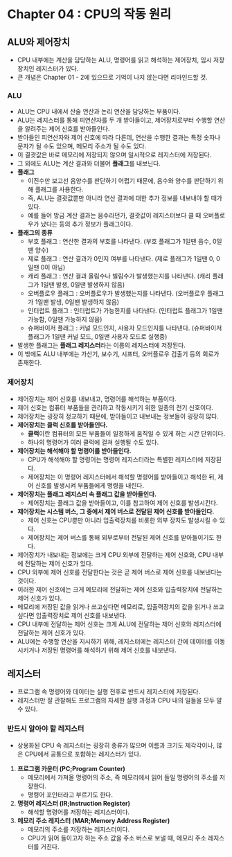 # Chapter 04 : CPU의 작동 원리

## ALU와 제어장치
- CPU 내부에는 계산을 담당하는 ALU, 명령어를 읽고 해석하는 제어장치, 임시 저장 장치인 레지스터가 있다.
- 큰 개념은 Chapter 01 - 2에 있으므로 기억이 나지 않는다면 리마인드할 것.

### ALU
- ALU는 CPU 내에서 산술 연산과 논리 연산을 담당하는 부품이다.
- ALU는 레지스터를 통해 피연산자를 두 개 받아들이고, 제어장치로부터 수행할 연산을 알려주는 제어 신호를 받아들인다.
- 받아들인 피연산자와 제어 신호에 따라 다른데, 연산을 수행한 결과는 특정 숫자나 문자가 될 수도 있으며, 메모리 주소가 될 수도 있다.
- 이 결괏값은 바로 메모리에 저장되지 않으며 일시적으로 레지스터에 저장된다.
- 그 외에도 ALU는 계산 결과와 더불어 **플래그**를 내보닌다.
- **플래그**
  - 이진수만 보고선 음양수를 판단하기 어렵기 때문에, 음수와 양수를 판단하기 위해 플래그를 사용한다.
  - 즉, ALU는 결괏값뿐만 아니라 연산 결과에 대한 추가 정보를 내보내야 할 때가 있다.
  - 예를 들어 방금 계산 결과는 음수라던가, 결괏값이 레지스터보다 클 때 오버플로우가 났다는 등의 추가 정보가 플래그이다.
- **플래그의 종류**
  - 부호 플래그 : 연산한 결과의 부호를 나타낸다. (부호 플래그가 1일땐 음수, 0일땐 양수)
  - 제로 플래그 : 연산 결과가 0인지 여부를 나타낸다. (제로 플래그가 1일땐 0, 0일땐 0이 아님)
  - 캐리 플래그 : 연산 결과 올림수나 빌림수가 발생했는지를 나타낸다. (캐리 플래그가 1일땐 발생, 0일땐 발생하지 않음)
  - 오버플로우 플래그 : 오버플로우가 발생했는지를 나타낸다. (오버플로우 플래그가 1일땐 발생, 0일땐 발생하지 않음)
  - 인터럽트 플래그 : 인터럽트가 가능한지를 나타낸다. (인터럽트 플래그가 1일땐 가능함, 0일땐 가능하지 않음)
  - 슈퍼바이저 플래그 : 커널 모드인지, 사용자 모드인지를 나타낸다. (슈퍼바이저 플래그가 1일땐 커널 모드, 0일땐 사용자 모드로 실행중)
- 발생한 플래그는 **플래그 레지스터**라는 이름의 레지스터에 저장된다.
- 이 밖에도 ALU 내부에는 가산기, 보수기, 시프터, 오버플로우 검출기 등의 회로가 존재한다.
### 제어장치
- 제어장치는 제어 신호를 내보내고, 명령어를 해석하는 부품이다.
- 제어 신호는 컴퓨터 부품들을 관리하고 작동시키기 위한 일종의 전기 신호이다.
- 제어장치는 굉장히 정교하기 때문에, 받아들이고 내보내는 정보들이 굉장히 많다.
- **제어장치는 클럭 신호를 받아들인다.**
  - **클럭**이란 컴퓨터의 모든 부품들이 일정하게 움직일 수 있게 하는 시간 단위이다.
  - 하나의 명령어가 여러 클럭에 걸쳐 실행될 수도 있다.
- **제어장치는 해석해야 할 명령어를 받아들인다.**
  - CPU가 해석해야 할 명령어는 명령어 레지스터라는 특별한 레지스터에 저장된다.
  - 제어장치는 이 명령어 레지스터에서 해석할 명령어를 받아들이고 해석한 뒤, 제어 신호를 발생시켜 부품들에게 명령을 내린다.
- **제어장치는 플래그 레지스터 속 플래그 값을 받아들인다.**
  - 제어장치는 플래그 값을 받아들이고, 이를 참고하여 제어 신호를 발생시킨다.
- **제어장치는 시스템 버스, 그 중에서 제어 버스로 전달된 제어 신호를 받아들인다.**
  - 제어 신호는 CPU뿐만 아니라 입출력장치를 비롯한 외부 장치도 발생시킬 수 있다.
  - 제어장치는 제어 버스를 통해 외부로부터 전달된 제어 신호를 받아들이기도 한다.
- 제어장치가 내보내는 정보에는 크게 CPU 외부에 전달하는 제어 신호와, CPU 내부에 전달하는 제어 신호가 있다.
- CPU 외부에 제어 신호를 전달한다는 것은 곧 제어 버스로 제어 신호를 내보낸다는 것이다.
- 이러한 제어 신호에는 크게 메모리에 전달하는 제어 신호와 입출력장치에 전달하는 제어 신호가 있다.
- 메모리에 저장된 값을 읽거나 쓰고싶다면 메모리로, 입출력장치의 값을 읽거나 쓰고싶다면 입출력장치로 제어 신호를 내보낸다.
- CPU 내부에 전달하는 제어 신호는 크게 ALU에 전달하는 제어 신호와 레지스터에 전달하는 제어 신호가 있다.
- ALU에는 수행할 연산을 지시하기 위해, 레지스터에는 레지스터 간에 데이터를 이동시키거나 저장된 명령어를 해석하기 위해 제어 신호를 내보낸다.

## 레지스터
- 프로그램 속 명령어와 데이터는 실행 전후로 반드시 레지스터에 저장된다.
- 레지스터만 잘 관찰해도 프로그램의 자세한 실행 과정과 CPU 내의 일들을 모두 알 수 있다.

### 반드시 알아야 할 레지스터
- 상용화된 CPU 속 레지스터는 굉장히 종류가 많으며 이름과 크기도 제각각이나, 많은 CPU에서 공통으로 포함하는 레지스터가 있다.

1. **프로그램 카운터 (PC;Program Counter)**
   - 메모리에서 가져올 명령어의 주소, 즉 메모리에서 읽어 들일 명령어의 주소를 저장한다.
   - 명령어 포인터라고 부르기도 한다.
2. **명령어 레지스터 (IR;Instruction Register)**
   - 해석할 명령어를 저장하는 레지스터이다.
3. **메모리 주소 레지스터 (MAR;Memory Address Register)**
   - 메모리의 주소를 저장하는 레지스터이다.
   - CPU가 읽어 들이고자 하는 주소 값을 주소 버스로 보낼 때, 메모리 주소 레지스터를 거친다.